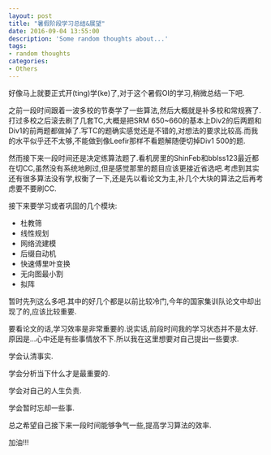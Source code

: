 ```yaml
---
layout: post
title: "暑假阶段学习总结&展望"
date: 2016-09-04 13:55:00
description: 'Some random thoughts about...'
tags:
- random thoughts
categories:
- Others
---
```


好像马上就要正式开(ting)学(ke)了,对于这个暑假OI的学习,稍微总结一下吧.

之前一段时间跟着一波多校的节奏学了一些算法,然后大概就是补多校和常规赛了.打过多校之后滚去刷了几套TC,大概是把SRM 650~660的基本上Div2的后两题和Div1的前两题都做掉了.写TC的题确实感觉还是不错的,对想法的要求比较高.而我的水平似乎还不太够,不能做到像Leefir那样不看题解随便切掉Div1 500的题.

然而接下来一段时间还是决定练算法题了.看机房里的ShinFeb和bblss123最近都在切CC,虽然没有系统地刷过,但是感觉那里的题目应该更接近省选吧.考虑到其实还有很多算法没有学,权衡了一下,还是先以看论文为主,补几个大块的算法之后再考虑要不要刷CC.

接下来要学习或者巩固的几个模块:

- 杜教筛
- 线性规划
- 网络流建模
- 后缀自动机
- 快速傅里叶变换
- 无向图最小割
- 拟阵

暂时先列这么多吧.其中的好几个都是以前比较冷门,今年的国家集训队论文中却出现了的,应该比较重要.

要看论文的话,学习效率是非常重要的.说实话,前段时间我的学习状态并不是太好.原因是...心中还是有些事情放不下.所以我在这里想要对自己提出一些要求.

学会认清事实.

学会分析当下什么才是最重要的.

学会对自己的人生负责.

学会暂时忘却一些事.

总之希望自己接下来一段时间能够争气一些,提高学习算法的效率.

加油!!!

